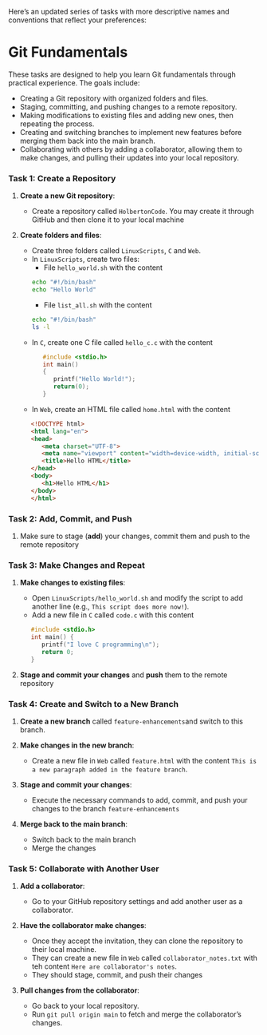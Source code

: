 Here’s an updated series of tasks with more descriptive names and conventions that reflect your preferences:
# Git Fundamentals


These tasks are designed to help you learn Git fundamentals through practical experience. The goals include:

- Creating a Git repository with organized folders and files.
- Staging, committing, and pushing changes to a remote repository.
- Making modifications to existing files and adding new ones, then repeating the process.
- Creating and switching branches to implement new features before merging them back into the main branch.
- Collaborating with others by adding a collaborator, allowing them to make changes, and pulling their updates into your local repository.


### Task 1: Create a Repository
1. **Create a new Git repository**:
   - Create a repository called `HolbertonCode`. You may create it through GitHub and then clone it to your local machine

2. **Create folders and files**:
   - Create three folders called `LinuxScripts`, `C` and `Web`.
   - In `LinuxScripts`, create two files:
      - File `hello_world.sh` with the content 
      ```bash
      echo "#!/bin/bash"
      echo "Hello World"
      ```
      - File `list_all.sh` with the content 
      ```bash
      echo "#!/bin/bash"
      ls -l
      ```
   - In `C`, create one C file called `hello_c.c` with the content
      ```c
         #include <stdio.h>
         int main() 
         {
            printf("Hello World!");
            return(0);
         }
      ```
   - In `Web`, create an HTML file called `home.html` with the content
   ```html
      <!DOCTYPE html>
      <html lang="en">
      <head>
         <meta charset="UTF-8">
         <meta name="viewport" content="width=device-width, initial-scale=1.0">
         <title>Hello HTML</title>
      </head>
      <body>
         <h1>Hello HTML</h1>
      </body>
      </html>

   ```
### Task 2: Add, Commit, and Push
1. Make sure to stage (**add**) your changes, commit them and push to the remote repository 

### Task 3: Make Changes and Repeat
1. **Make changes to existing files**:
   - Open `LinuxScripts/hello_world.sh` and modify the script to add another line (e.g.,  `This script does more now!`).
   - Add a new file in `C` called `code.c` with this content   
   ```c 
      #include <stdio.h>
      int main() {
         printf("I love C programming\n");
         return 0;
      }
   ```

2. **Stage and commit your changes** and **push** them to the remote repository

### Task 4: Create and Switch to a New Branch
1. **Create a new branch** called `feature-enhancements`and switch to this branch. 

2. **Make changes in the new branch**:
   - Create a new file in `Web` called `feature.html` with the content `This is a new paragraph added in the feature branch`.

3. **Stage and commit your changes**:
   - Execute the necessary commands to add, commit, and push your changes to the branch `feature-enhancements`


4. **Merge back to the main branch**:
   - Switch back to the main branch
   - Merge the changes

### Task 5: Collaborate with Another User
1. **Add a collaborator**:
   - Go to your GitHub repository settings and add another user as a collaborator.

2. **Have the collaborator make changes**:
   - Once they accept the invitation, they can clone the repository to their local machine.
   - They can create a new file in `Web` called `collaborator_notes.txt` with teh content `Here are collaborator's notes`.
   - They should stage, commit, and push their changes
   
3. **Pull changes from the collaborator**:
   - Go back to your local repository.
   - Run `git pull origin main` to fetch and merge the collaborator’s changes.
